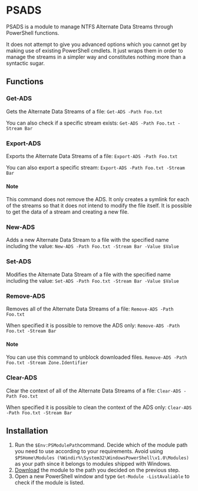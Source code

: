 # PSADS
PSADS is a module to manage NTFS Alternate Data Streams through PowerShell functions.

It does not attempt to give you advanced options which you cannot get by making use of existing PowerShell cmdlets. It just wraps them in order to manage the streams in a simpler way and constitutes nothing more than a syntactic sugar.

## Functions
### Get-ADS
Gets the Alternate Data Streams of a file: `Get-ADS -Path Foo.txt`

You can also check if a specific stream exists: `Get-ADS -Path Foo.txt -Stream Bar`

### Export-ADS
Exports the Alternate Data Streams of a file: `Export-ADS -Path Foo.txt`

You can also export a specific stream: `Export-ADS -Path Foo.txt -Stream Bar`

#### Note
This command does not remove the ADS. It only creates a symlink for each of the streams so that it does not intend to modify the file itself. It is possible to get the data of a stream and creating a new file.

### New-ADS
Adds a new Alternate Data Stream to a file with the specified name including the value: `New-ADS -Path Foo.txt -Stream Bar -Value $Value`

### Set-ADS
Modifies the Alternate Data Stream of a file with the specified name including the value: `Set-ADS -Path Foo.txt -Stream Bar -Value $Value`

### Remove-ADS
Removes all of the Alternate Data Streams of a file: `Remove-ADS -Path Foo.txt`

When specified it is possible to remove the ADS only: `Remove-ADS -Path Foo.txt -Stream Bar`

#### Note
You can use this command to unblock downloaded files. `Remove-ADS -Path Foo.txt -Stream Zone.Identifier`

### Clear-ADS
Clear the context of all of the Alternate Data Streams of a file: `Clear-ADS -Path Foo.txt`

When specified it is possible to clean the context of the ADS only: `Clear-ADS -Path Foo.txt -Stream Bar`

## Installation
1. Run the `$Env:PSModulePath`command. Decide which of the module path you need to use according to your requirements. Avoid using `$PSHome\Modules (%Windir%\System32\WindowsPowerShell\v1.0\Modules)` as your path since it belongs to modules shipped with Windows.
2. [Download](https://github.com/zbalkan/PSADS/archive/master.zip) the module to the path you decided on the previous step.
3. Open a new PowerShell window and type `Get-Module -ListAvaliable` to check if the module is listed.
